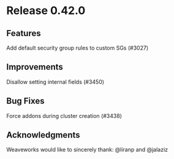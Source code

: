 # Release 0.42.0

## Features
Add default security group rules to custom SGs (#3027)

## Improvements
Disallow setting internal fields (#3450)

## Bug Fixes
Force addons during cluster creation (#3438)

## Acknowledgments
Weaveworks would like to sincerely thank:
  @liranp and @jalaziz
